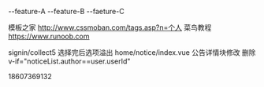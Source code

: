 --feature-A
--feature-B
--faeture-C

模板之家  http://www.cssmoban.com/tags.asp?n=个人
菜鸟教程   https://www.runoob.com




signin/collect5   选择完后选项溢出
home/notice/index.vue   公告详情块修改 删除v-if="noticeList.author==user.userId"


18607369132
